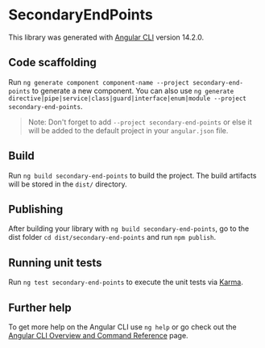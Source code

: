 # SecondaryEndPoints

This library was generated with [Angular CLI](https://github.com/angular/angular-cli) version 14.2.0.

## Code scaffolding

Run `ng generate component component-name --project secondary-end-points` to generate a new component. You can also use `ng generate directive|pipe|service|class|guard|interface|enum|module --project secondary-end-points`.
> Note: Don't forget to add `--project secondary-end-points` or else it will be added to the default project in your `angular.json` file. 

## Build

Run `ng build secondary-end-points` to build the project. The build artifacts will be stored in the `dist/` directory.

## Publishing

After building your library with `ng build secondary-end-points`, go to the dist folder `cd dist/secondary-end-points` and run `npm publish`.

## Running unit tests

Run `ng test secondary-end-points` to execute the unit tests via [Karma](https://karma-runner.github.io).

## Further help

To get more help on the Angular CLI use `ng help` or go check out the [Angular CLI Overview and Command Reference](https://angular.io/cli) page.
